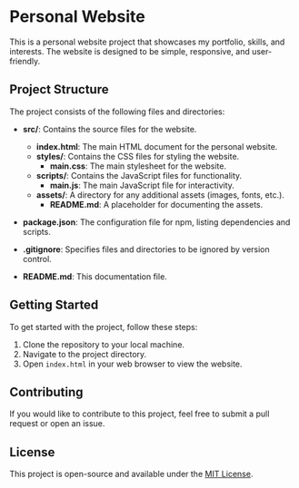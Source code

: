 # Personal Website

This is a personal website project that showcases my portfolio, skills, and interests. The website is designed to be simple, responsive, and user-friendly.

## Project Structure

The project consists of the following files and directories:

- **src/**: Contains the source files for the website.
  - **index.html**: The main HTML document for the personal website.
  - **styles/**: Contains the CSS files for styling the website.
    - **main.css**: The main stylesheet for the website.
  - **scripts/**: Contains the JavaScript files for functionality.
    - **main.js**: The main JavaScript file for interactivity.
  - **assets/**: A directory for any additional assets (images, fonts, etc.).
    - **README.md**: A placeholder for documenting the assets.

- **package.json**: The configuration file for npm, listing dependencies and scripts.
- **.gitignore**: Specifies files and directories to be ignored by version control.
- **README.md**: This documentation file.

## Getting Started

To get started with the project, follow these steps:

1. Clone the repository to your local machine.
2. Navigate to the project directory.
3. Open `index.html` in your web browser to view the website.

## Contributing

If you would like to contribute to this project, feel free to submit a pull request or open an issue.

## License

This project is open-source and available under the [MIT License](LICENSE).
